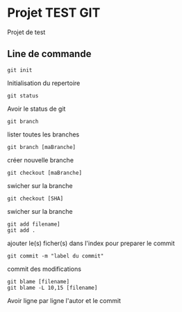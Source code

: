 # Projet TEST GIT

Projet de test

## Line de commande

```Console
git init
```
Initialisation du repertoire

```
git status
```
Avoir le status de git

```
git branch
```
lister toutes les branches

```
git branch [maBranche]
```
créer nouvelle branche

```
git checkout [maBranche]
```
swicher sur la branche

```
git checkout [SHA]
```
swicher sur la branche

```
git add filename]
git add .
```
ajouter le(s) ficher(s) dans l'index pour preparer le commit


```
git commit -m "label du commit"
```
commit des modifications

```
git blame [filename]
git blame -L 10,15 [filename]
```
Avoir ligne par ligne l'autor et le commit

